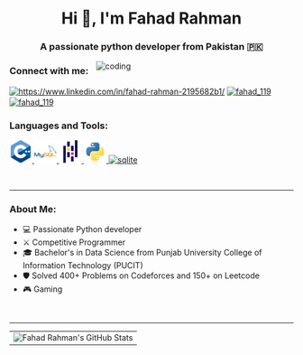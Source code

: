 <h1 align="center">Hi 👋, I'm Fahad Rahman</h1>
<h3 align="center">A passionate python developer from Pakistan 🇵🇰</h3>
<img align = "right" alt = "coding" width = "350" src ="https://static.tildacdn.biz/tild3930-6134-4666-b963-386462303334/programmer_1.gif">
<h3 align="left">Connect with me:</h3>
<p align="left">
<a href="https://linkedin.com/in/https://www.linkedin.com/in/fahad-rahman-2195682b1/" target="blank"><img align="center" src="https://raw.githubusercontent.com/rahuldkjain/github-profile-readme-generator/master/src/images/icons/Social/linked-in-alt.svg" alt="https://www.linkedin.com/in/fahad-rahman-2195682b1/" height="30" width="40" /></a>
<a href="https://codeforces.com/profile/fahad_119" target="blank"><img align="center" src="https://raw.githubusercontent.com/rahuldkjain/github-profile-readme-generator/master/src/images/icons/Social/codeforces.svg" alt="fahad_119" height="30" width="40" /></a>
<a href="https://www.leetcode.com/fahad_119" target="blank"><img align="center" src="https://raw.githubusercontent.com/rahuldkjain/github-profile-readme-generator/master/src/images/icons/Social/leet-code.svg" alt="fahad_119" height="30" width="40" /></a>
</p>

<h3 align="left">Languages and Tools:</h3>
<p align="left"> <a href="https://www.w3schools.com/cpp/" target="_blank" rel="noreferrer"> <img src="https://raw.githubusercontent.com/devicons/devicon/master/icons/cplusplus/cplusplus-original.svg" alt="cplusplus" width="40" height="40"/> </a> <a href="https://www.mysql.com/" target="_blank" rel="noreferrer"> <img src="https://raw.githubusercontent.com/devicons/devicon/master/icons/mysql/mysql-original-wordmark.svg" alt="mysql" width="40" height="40"/> </a> <a href="https://pandas.pydata.org/" target="_blank" rel="noreferrer"> <img src="https://raw.githubusercontent.com/devicons/devicon/2ae2a900d2f041da66e950e4d48052658d850630/icons/pandas/pandas-original.svg" alt="pandas" width="40" height="40"/> </a> <a href="https://www.python.org" target="_blank" rel="noreferrer"> <img src="https://raw.githubusercontent.com/devicons/devicon/master/icons/python/python-original.svg" alt="python" width="40" height="40"/> </a> <a href="https://www.sqlite.org/" target="_blank" rel="noreferrer"> <img src="https://www.vectorlogo.zone/logos/sqlite/sqlite-icon.svg" alt="sqlite" width="40" height="40"/> </a> </p>
<br>
<hr>
<h3 align="left">About Me:</h3>

- 💻 Passionate Python developer
- ⚔️ Competitive Programmer
- 🎓 Bachelor's in Data Science from Punjab University College of Information Technology (PUCIT)
- 🛡️ Solved 400+ Problems on Codeforces and 150+ on Leetcode
- 🎮 Gaming
  
<br>
<hr>
<table align="center" width="100%" height="100%" >
    <tr>
       <td><img style="border: none;" src="https://github-profile-summary-cards.vercel.app/api/cards/profile-details?username=fahadrahmanx&theme=github_dark" alt="Fahad Rahman's GitHub Stats"/></td>
    </tr>
 </table>

